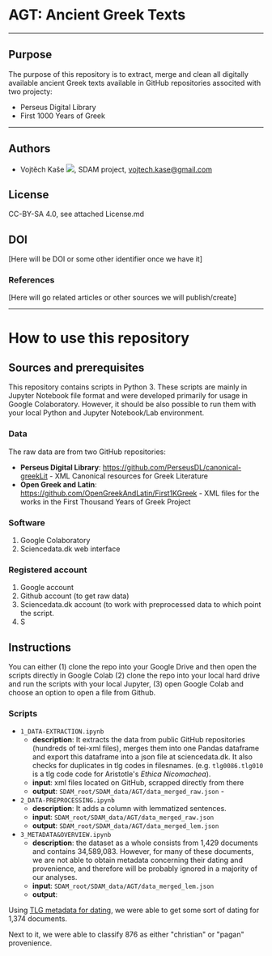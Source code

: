 # AGT: Ancient Greek Texts
---

## Purpose
The purpose of this repository is to extract, merge and clean all digitally available ancient Greek texts available in GitHub repositories associted with two projecty:
* Perseus Digital Library 
* First 1000 Years of Greek 

---
## Authors
* Vojtěch Kaše [![](https://orcid.org/sites/default/files/images/orcid_16x16.png)]([0000-0002-6601-1605](https://www.google.com/url?q=http://orcid.org/0000-0002-6601-1605&sa=D&ust=1588773325679000)), SDAM project, vojtech.kase@gmail.com


## License
CC-BY-SA 4.0, see attached License.md

## DOI
[Here will be DOI or some other identifier once we have it]

### References
[Here will go related articles or other sources we will publish/create]

---
# How to use this repository

## Sources and prerequisites
This repository contains scripts in Python 3. These scripts are mainly in  Jupyter Notebook file format and were developed primarily for usage in Google Colaboratory. However, it should be also possible to run them with your local Python and Jupyter Notebook/Lab environment. 

### Data
The raw data are from two GitHub repositories:
* **Perseus Digital Library**:  https://github.com/PerseusDL/canonical-greekLit - XML Canonical resources for Greek Literature
* **Open Greek and Latin**: https://github.com/OpenGreekAndLatin/First1KGreek - XML files for the works in the First Thousand Years of Greek Project

### Software
1. Google Colaboratory
1. Sciencedata.dk web interface

### Registered account
1. Google account
2. Github account (to get raw data)
3. Sciencedata.dk account (to work with preprocessed data to which point the script.
4. S

## Instructions 

You can either (1) clone the repo into your Google Drive and then open the scripts directly in Google Colab (2) clone the repo into your local hard drive and run the scripts with your local Jupyter, (3) open Google Colab and choose an option to open a file from Github.

### Scripts

* `1_DATA-EXTRACTION.ipynb` 
	* **description**: It extracts the data from public GitHub repositories (hundreds of tei-xml files), merges them into one Pandas dataframe and export this dataframe into a json file at sciencedata.dk. It also checks for duplicates in tlg codes in filesnames.  (e.g. `tlg0086.tlg010` is a tlg code  code for Aristotle's *Ethica Nicomachea*).
	* **input**:  xml files located on GitHub, scrapped directly from there
	* **output**: `SDAM_root/SDAM_data/AGT/data_merged_raw.json` -
* `2_DATA-PREPROCESSING.ipynb` 
	* **description**: It adds a column with lemmatized sentences.
	* **input**: `SDAM_root/SDAM_data/AGT/data_merged_raw.json`
	* **output**: `SDAM_root/SDAM_data/AGT/data_merged_lem.json`
* `3_METADATA&OVERVIEW.ipynb` 
	* **description**: the dataset as a whole consists from 1,429 documents and contains 34,589,083. However, for many of these documents, we are not able to obtain metadata concerning their dating and provenience, and therefore will be probably ignored in a majority of our analyses. 
	* **input**: `SDAM_root/SDAM_data/AGT/data_merged_lem.json`
	* **output**:  


Using [TLG metadata for dating](https://raw.githubusercontent.com/cltk/cltk/master/cltk/corpus/greek/tlg/author_date.py), we were able to get some sort of dating for 1,374 documents.

Next to it, we were able to classify 876 as either "christian" or "pagan" provenience. 
<!--stackedit_data:
eyJoaXN0b3J5IjpbLTE3ODYyNzcwNDcsNDUyMzc3MDE2LC02MT
AwMzc3NTEsMTY5MjU2ODg5MCwtMTUxOTYyMjgxMV19
-->